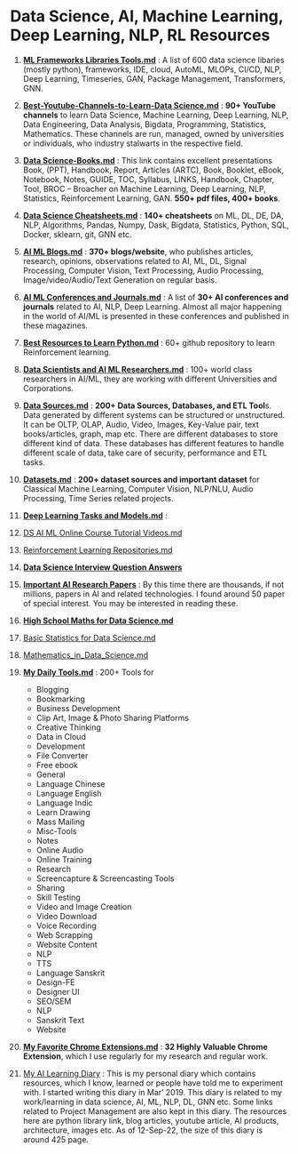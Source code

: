 # Data Science, AI, Machine Learning, Deep Learning, NLP, RL Resources

1. **[ML Frameworks Libraries Tools.md](https://github.com//dasarpai/DataScience/blob/main/ML_Frameworks_Libraries_Tools.md "ML_Frameworks_Libraries_Tools.md")** : A list of 600 data science libaries (mostly python), frameworks, IDE, cloud, AutoML, MLOPs, CI/CD, NLP, Deep Learning, Timeseries, GAN, Package Management, Transformers, GNN.

2. **[Best-Youtube-Channels-to-Learn-Data Science.md](https://github.com//dasarpai/DataScience/blob/main/Best-Youtube-Channels-to-Learn-Data_Science.md "Best-Youtube-Channels-to-Learn-Data_Science.md")** : **90+ YouTube channels** to learn Data Science, Machine Learning, Deep Learning, NLP, Data Engineering, Data Analysis, Bigdata, Programming, Statistics, Mathematics. These channels are run, managed, owned by universities or individuals,  who industry stalwarts in the respective field.

3. **[Data Science-Books.md](https://github.com//dasarpai/DataScience/blob/main/Data_Science-Books.md "Data_Science-Books.md")** : This link contains excellent presentations Book, (PPT), Handbook, Report, Articles (ARTC), Book, Booklet, eBook, Notebook, Notes, GUIDE, TOC, Syllabus, LINKS, Handbook, Chapter, Tool, BROC – Broacher on Machine Learning, Deep Learning, NLP, Statistics, Reinforcement Learning, GAN. **550+ pdf files, 400+ books**.

4. **[Data Science Cheatsheets.md](https://github.com//dasarpai/DataScience/blob/main/Data_Science_Cheatsheets.md "Data_Science_Cheatsheets.md")** : **140+ cheatsheets** on ML, DL, DE, DA, NLP, Algorithms, Pandas, Numpy, Dask, Bigdata, Statistics, Python, SQL, Docker, sklearn, git, GNN etc.

5. **[AI ML Blogs.md](https://github.com//dasarpai/DataScience/blob/main/AI_ML_Blogs.md "AI_ML_Blogs.md")** : **370+ blogs/website**, who publishes articles, research, opinions, observations related to AI, ML, DL, Signal Processing, Computer Vision, Text Processing, Audio Processing, Image/video/Audio/Text Generation on regular basis.

6. **[AI ML Conferences and Journals.md](https://github.com//dasarpai/DataScience/blob/main/AI_ML_Conferences_and_Journals.md "AI_ML_Conferences_and_Journals.md")** : A list of **30+ AI conferences and journals** related to AI, NLP, Deep Learning. Almost all major happening in the world of AI/ML is presented in these conferences and published in these magazines.

7. **[Best Resources to Learn Python.md](https://github.com//dasarpai/DataScience/blob/main/Best_Resources_to_Learn_Python.md "Best_Resources_to_Learn_Python.md")** : 60+ github repository to learn Reinforcement learning.

8. **[Data Scientists and AI ML Researchers.md](https://github.com//dasarpai/DataScience/blob/main/Data_Scientists_and_AI_ML_Researchers.md "Data_Scientists_and_AI_ML_Researchers.md")** : 100+ world class researchers in AI/ML, they are working with different Universities and Corporations.

9. **[Data Sources.md](https://github.com//dasarpai/DataScience/blob/main/Data_Sources.md "Data_Sources.md")** : **200+ Data Sources, Databases, and ETL Tool**s. Data generated by different systems can be structured or unstructured. It can be OLTP, OLAP, Audio, Video, Images, Key-Value pair, text books/articles, graph, map etc. There are different databases to store different kind of data. These databases has different features to handle different scale of data, take care of security, performance and ETL tasks.

10. **[Datasets.md](https://github.com//dasarpai/DataScience/blob/main/Datasets.md "Datasets.md")** :  **200+ dataset sources and important dataset** for Classical Machine Learning, Computer Vision, NLP/NLU, Audio Processing, Time Series related projects.

11. **[Deep Learning Tasks and Models.md](https://github.com//dasarpai/DataScience/blob/main/Deep_Learning_Tasks_and_Models.md "Deep_Learning_Tasks_and_Models.md")** : 

12. [DS AI ML Online Course Tutorial Videos.md](https://github.com//dasarpai/DataScience/blob/main/DS_AI_ML_Online_Course_Tutorial_Videos.md "DS_AI_ML_Online_Course_Tutorial_Videos.md")

13. [Reinforcement Learning Repositories.md](https://github.com//dasarpai/DataScience/blob/main/Reinforcement_Learning_Repositories.md "Reinforcement_Learning_Repositories.md")

14. **[Data Science Interview Question Answers](https://github.com//dasarpai/DataScience/blob/main/Data_Science_Interview_Question_Answers.md "Data_Science_Interview_Question_Answers.md")**

15. **[Important AI Research Papers](https://github.com//dasarpai/DataScience/blob/main/Important-AI-Research-Papers.md "Important-AI-Research-Papers.md")** : By this time there are thousands, if not millions, papers in AI and related technologies. I found around 50 paper of special interest. You may be interested in reading these.

16. **[High School Maths for Data Science.md](https://github.com//dasarpai/DataScience/blob/main/High_School_Maths_for_Data_Science.md "High_School_Maths_for_Data_Science.md")** 

17. [Basic Statistics for Data Science.md](https://github.com//dasarpai/DataScience/blob/main/Basic_Statistics_for_Data_Science.md "Basic_Statistics_for_Data_Science.md")

18. [Mathematics_in_Data_Science.md](https://github.com//dasarpai/DataScience/blob/main/Mathematics_in_Data_Science.md "Mathematics_in_Data_Science.md")

19. **[My Daily Tools.md](https://github.com//dasarpai/DataScience/blob/main/My_Daily_Tools.md "My_Daily_Tools.md")** : 200+ Tools for 
	* Blogging
	* Bookmarking
	* Business Development
	* Clip Art, Image & Photo Sharing Platforms
	* Creative Thinking
	* Data in Cloud
	* Development
	* File Converter
	* Free ebook
	* General
	* Language Chinese
	* Language English
	* Language Indic
	* Learn Drawing
	* Mass Mailing
	* Misc-Tools
	* Notes
	* Online Audio
	* Online Training
	* Research
	* Screencapture & Screencasting Tools
	* Sharing
	* Skill Testing
	* Video and Image Creation
	* Video Download
	* Voice Recording
	* Web Scrapping
	* Website Content
	* NLP
	* TTS
	* Language Sanskrit
	* Design-FE
	* Designer UI
	* SEO/SEM
	* NLP
	* Sanskrit Text
	* Website

20. **[My Favorite Chrome Extensions.md](https://github.com//dasarpai/DataScience/blob/main/My_Favorite_Chrome_Extensions.md "My_Favorite_Chrome_Extensions.md")** : **32 Highly Valuable Chrome Extension**, which I use regularly for my research and regular work.

21. [My AI Learning Diary](https://docs.google.com/document/d/e/2PACX-1vRlUTy_I-D8KB9wjeszTmI9vKA2RXmPpRooPYmOoOpaeSgjqzLFxhucXXPyeF9PY2y3woIxioEtk2b5/pub) : 
     This is my personal diary which contains resources, which I know, learned or people have told me to experiment with. I started writing this diary in Mar’ 2019. This diary is related to my work/learning in data science, AI, ML, NLP, DL, GNN etc. Some links related to Project Management are also kept in this diary. The resources here are python library link, blog articles, youtube article, AI products, architecture, images etc. As of 12-Sep-22, the size of this diary is around 425 page.
